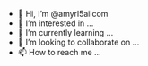 - 👋 Hi, I’m @amyrl5ailcom
- 👀 I’m interested in ...
- 🌱 I’m currently learning ...
- 💞️ I’m looking to collaborate on ...
- 📫 How to reach me ...

<!---
amyrl5ailcom/amyrl5ailcom is a ✨ special ✨ repository because its `README.md` (this file) appears on your GitHub profile.
You can click the Preview link to take a look at your changes.
--->
